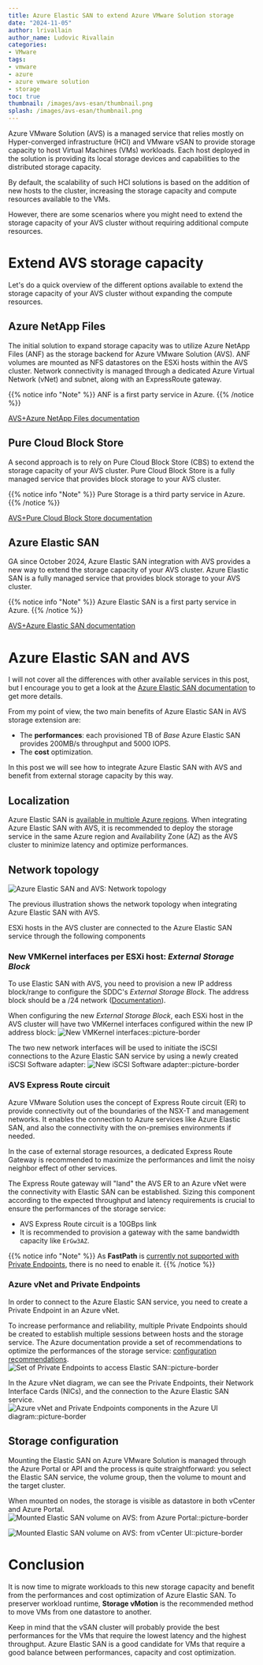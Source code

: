 ```yaml
---
title: Azure Elastic SAN to extend Azure VMware Solution storage
date: "2024-11-05"
author: lrivallain
author_name: Ludovic Rivallain
categories:
- VMware
tags:
- vmware
- azure
- azure vmware solution
- storage
toc: true
thumbnail: /images/avs-esan/thumbnail.png
splash: /images/avs-esan/thumbnail.png
---
```


Azure VMware Solution (AVS) is a managed service that relies mostly on Hyper-converged infrastructure (HCI) and VMware vSAN to provide storage capacity to host Virtual Machines (VMs) workloads. Each host deployed in the solution is providing its local storage devices and capabilities to the distributed storage capacity.

By default, the scalability of such HCI solutions is based on the addition of new hosts to the cluster, increasing the storage capacity and compute resources available to the VMs.

However, there are some scenarios where you might need to extend the storage capacity of your AVS cluster without requiring additional compute resources.

# Extend AVS storage capacity

Let's do a quick overview of the different options available to extend the storage capacity of your AVS cluster without expanding the compute resources.

## Azure NetApp Files

The initial solution to expand storage capacity was to utilize Azure NetApp Files (ANF) as the storage backend for Azure VMware Solution (AVS). ANF volumes are mounted as NFS datastores on the ESXi hosts within the AVS cluster. Network connectivity is managed through a dedicated Azure Virtual Network (vNet) and subnet, along with an ExpressRoute gateway. 

{{% notice info "Note" %}}
ANF is a first party service in Azure.
{{% /notice %}}

[AVS+Azure NetApp Files documentation](https://learn.microsoft.com/en-us/azure/azure-vmware/attach-azure-netapp-files-to-azure-vmware-solution-hosts?tabs=azure-portal)

## Pure Cloud Block Store

A second approach is to rely on Pure Cloud Block Store (CBS) to extend the storage capacity of your AVS cluster. Pure Cloud Block Store is a fully managed service that provides block storage to your AVS cluster.

{{% notice info "Note" %}}
Pure Storage is a third party service in Azure.
{{% /notice %}}

[AVS+Pure Cloud Block Store documentation](https://learn.microsoft.com/en-us/azure/azure-vmware/configure-pure-cloud-block-store)

## Azure Elastic SAN

GA since October 2024, Azure Elastic SAN integration with AVS provides a new way to extend the storage capacity of your AVS cluster. Azure Elastic SAN is a fully managed service that provides block storage to your AVS cluster. 

{{% notice info "Note" %}}
Azure Elastic SAN is a first party service in Azure.
{{% /notice %}}

[AVS+Azure Elastic SAN documentation](https://learn.microsoft.com/en-us/azure/azure-vmware/configure-azure-elastic-san)


# Azure Elastic SAN and AVS

I will not cover all the differences with other available services in this post, but I encourage you to get a look at the [Azure Elastic SAN documentation](https://learn.microsoft.com/en-us/azure/storage/elastic-san/elastic-san-introduction) to get more details.

From my point of view, the two main benefits of Azure Elastic SAN in AVS storage extension are:
* The **performances**: each provisioned TB of *Base* Azure Elastic SAN provides 200MB/s throughput and 5000 IOPS.
* The **cost** optimization.

In this post we will see how to integrate Azure Elastic SAN with AVS and benefit from external storage capacity by this way.

## Localization

Azure Elastic SAN is [available in multiple Azure regions](https://learn.microsoft.com/en-us/azure/storage/elastic-san/elastic-san-create). When integrating Azure Elastic SAN with AVS, it is recommended to deploy the storage service in the same Azure region and Availability Zone (AZ) as the AVS cluster to minimize latency and optimize performances.

## Network topology

![Azure Elastic SAN and AVS: Network topology](/images/avs-esan/eSAN-and-AVS-network-topology.png)

The previous illustration shows the network topology when integrating Azure Elastic SAN with AVS. 

ESXi hosts in the AVS cluster are connected to the Azure Elastic SAN service through the following components

### New VMKernel interfaces per ESXi host: *External Storage Block*

To use Elastic SAN with AVS, you need to provision a new IP address block/range to configure the SDDC's *External Storage Block*. The address block should be a /24 network ([Documentation](https://learn.microsoft.com/en-us/azure/azure-vmware/configure-azure-elastic-san#configure-external-storage-address-block)).

When configuring the new *External Storage Block*, each ESXi host in the AVS cluster will have two VMKernel interfaces configured within the new IP address block:
![New VMKernel interfaces::picture-border](/images/avs-esan/esxi-new-vmkernels.png)

The two new network interfaces will be used to initiate the iSCSI connections to the Azure Elastic SAN service by using a newly created iSCSI Software adapter:
![New iSCSI Software adapter::picture-border](/images/avs-esan/esxi-new-storage-adapter.png)

### AVS Express Route circuit

Azure VMware Solution uses the concept of Express Route circuit (ER) to provide connectivity out of the boundaries of the NSX-T and management networks. It enables the connection to Azure services like Azure Elastic SAN, and also the connectivity with the on-premises environments if needed.

In the case of external storage resources, a dedicated Express Route Gateway is recommended to maximize the performances and limit the noisy neighbor effect of other services.

The Express Route gateway will "land" the AVS ER to an Azure vNet were the connectivity with Elastic SAN can be established. Sizing this component according to the expected throughput and latency requirements is crucial to ensure the performances of the storage service:

* AVS Express Route circuit is a 10GBps link
* It is recommended to provision a gateway with the same bandwidth capacity like `ErGw3AZ`.

{{% notice info "Note" %}}
As **FastPath** is [currently not supported with Private Endpoints](https://learn.microsoft.com/en-us/azure/expressroute/about-fastpath), there is no need to enable it.
{{% /notice %}}

### Azure vNet and Private Endpoints

In order to connect to the Azure Elastic SAN service, you need to create a Private Endpoint in an Azure vNet.

To increase performance and reliability, multiple Private Endpoints should be created to establish multiple sessions between hosts and the storage service. The Azure documentation provide a set of recommendations to optimize the performances of the storage service: [configuration recommendations](https://learn.microsoft.com/en-us/azure/azure-vmware/configure-azure-elastic-san#configuration-recommendations).
![Set of Private Endpoints to access Elastic SAN::picture-border](/images/avs-esan/azure-private-endpoints.png)

In the Azure vNet diagram, we can see the Private Endpoints, their Network Interface Cards (NICs), and the connection to the Azure Elastic SAN service.
![Azure vNet and Private Endpoints components in the Azure UI diagram::picture-border](/images/avs-esan/azure-private-endpoints-ui-diagram.png)

## Storage configuration

Mounting the Elastic SAN on Azure VMware Solution is managed through the Azure Portal or API and the process is quite straightforward: you select the Elastic SAN service, the volume group, then the volume to mount and the target cluster.

When mounted on nodes, the storage is visible as datastore in both vCenter and Azure Portal.
![Mounted Elastic SAN volume on AVS: from Azure Portal::picture-border](/images/avs-esan/avs-mount-esan-ui.png)

![Mounted Elastic SAN volume on AVS: from vCenter UI::picture-border](/images/avs-esan/avs-mount-esan-vcenter.png)

# Conclusion

It is now time to migrate workloads to this new storage capacity and benefit from the performances and cost optimization of Azure Elastic SAN. To preserver workload runtime, **Storage vMotion** is the recommended method to move VMs from one datastore to another.

Keep in mind that the vSAN cluster will probably provide the best performances for the VMs that require the lowest latency and the highest throughput. Azure Elastic SAN is a good candidate for VMs that require a good balance between performances, capacity and cost optimization.